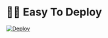 # 🏃‍♂️ Easy To Deploy
[![Deploy](https://www.herokucdn.com/deploy/button.svg)](https://heroku.com/deploy?template=https://github.com/GodFoAnjal/PrinceSerenaBot.git)
